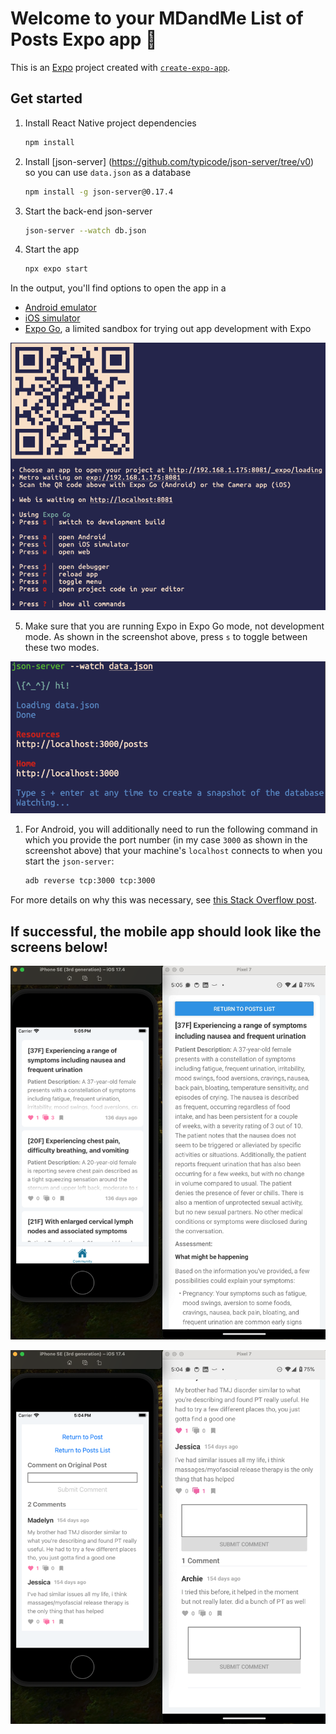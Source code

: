 # Welcome to your MDandMe List of Posts Expo app 👋

This is an [Expo](https://expo.dev) project created with [`create-expo-app`](https://www.npmjs.com/package/create-expo-app).

## Get started

1. Install React Native project dependencies

   ```bash
   npm install
   ```

2. Install [json-server] (https://github.com/typicode/json-server/tree/v0) so you can use `data.json` as a database

   ```bash
   npm install -g json-server@0.17.4
   ```

3. Start the back-end json-server

   ```bash
   json-server --watch db.json
   ```

4. Start the app

   ```bash
   npx expo start
   ```

In the output, you'll find options to open the app in a

- [Android emulator](https://docs.expo.dev/workflow/android-studio-emulator/)
- [iOS simulator](https://docs.expo.dev/workflow/ios-simulator/)
- [Expo Go](https://expo.dev/go), a limited sandbox for trying out app development with Expo

![ExpoGo](./assets/images/MDandME_expoGo.png)

5. Make sure that you are running Expo in Expo Go mode, not development mode. As shown in the screenshot above, press `s` to toggle between these two modes.

![JsonServer](./assets/images/MDandME_jsonServer.png)

1. For Android, you will additionally need to run the following command in which you provide the port number (in my case  `3000` as shown in the screenshot above) that your machine's `localhost` connects to when you start the `json-server`:

   ```bash
   adb reverse tcp:3000 tcp:3000
   ```

For more details on why this was necessary, see [this Stack Overflow post](https://stackoverflow.com/a/43277765/8008361).

## If successful, the mobile app should look like the screens below!

![SimulatorScreens](./assets/images/MDandME_simulatorScreens.png)

![SimulatorScreensComments](./assets/images/MDandME_simulatorScreensComments.png)